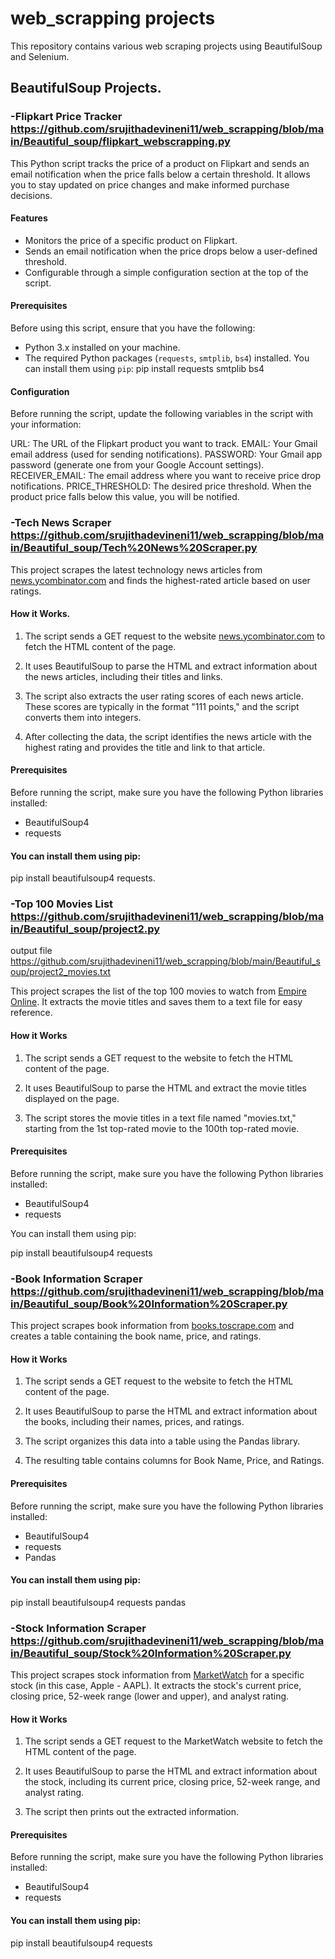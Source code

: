 # web_scrapping projects
This repository contains various web scraping projects using BeautifulSoup and Selenium.

## BeautifulSoup Projects.

### -Flipkart Price Tracker https://github.com/srujithadevineni11/web_scrapping/blob/main/Beautiful_soup/flipkart_webscrapping.py 

This Python script tracks the price of a product on Flipkart and sends an email notification when the price falls below a certain threshold. It allows you to stay updated on price changes and make informed purchase decisions.

#### Features

- Monitors the price of a specific product on Flipkart.
- Sends an email notification when the price drops below a user-defined threshold.
- Configurable through a simple configuration section at the top of the script.

#### Prerequisites

Before using this script, ensure that you have the following:

- Python 3.x installed on your machine.
- The required Python packages (`requests`, `smtplib`, `bs4`) installed. You can install them using `pip`:
  pip install requests smtplib bs4

#### Configuration

Before running the script, update the following variables in the script with your information:

URL: The URL of the Flipkart product you want to track.
EMAIL: Your Gmail email address (used for sending notifications).
PASSWORD: Your Gmail app password (generate one from your Google Account settings).
RECEIVER_EMAIL: The email address where you want to receive price drop notifications.
PRICE_THRESHOLD: The desired price threshold. When the product price falls below this value, you will be notified.


### -Tech News Scraper https://github.com/srujithadevineni11/web_scrapping/blob/main/Beautiful_soup/Tech%20News%20Scraper.py 

This project scrapes the latest technology news articles from [news.ycombinator.com](https://news.ycombinator.com/) and finds the highest-rated article based on user ratings.

#### How it Works.

1. The script sends a GET request to the website [news.ycombinator.com](https://news.ycombinator.com/) to fetch the HTML content of the page.

2. It uses BeautifulSoup to parse the HTML and extract information about the news articles, including their titles and links.

3. The script also extracts the user rating scores of each news article. These scores are typically in the format "111 points," and the script converts them into integers.

4. After collecting the data, the script identifies the news article with the highest rating and provides the title and link to that article.

#### Prerequisites

Before running the script, make sure you have the following Python libraries installed:

- BeautifulSoup4
- requests

#### You can install them using pip:

pip install beautifulsoup4 requests.


### -Top 100 Movies List https://github.com/srujithadevineni11/web_scrapping/blob/main/Beautiful_soup/project2.py 
output file https://github.com/srujithadevineni11/web_scrapping/blob/main/Beautiful_soup/project2_movies.txt 

This project scrapes the list of the top 100 movies to watch from [Empire Online](https://web.archive.org/web/20200518073855/https://www.empireonline.com/movies/features/best-movies-2/). It extracts the movie titles and saves them to a text file for easy reference.

#### How it Works

1. The script sends a GET request to the website to fetch the HTML content of the page.

2. It uses BeautifulSoup to parse the HTML and extract the movie titles displayed on the page.

3. The script stores the movie titles in a text file named "movies.txt," starting from the 1st top-rated movie to the 100th top-rated movie.

#### Prerequisites

Before running the script, make sure you have the following Python libraries installed:

- BeautifulSoup4
- requests

You can install them using pip:

pip install beautifulsoup4 requests

### -Book Information Scraper https://github.com/srujithadevineni11/web_scrapping/blob/main/Beautiful_soup/Book%20Information%20Scraper.py 
This project scrapes book information from [books.toscrape.com](https://books.toscrape.com) and creates a table containing the book name, price, and ratings.

#### How it Works

1. The script sends a GET request to the website to fetch the HTML content of the page.

2. It uses BeautifulSoup to parse the HTML and extract information about the books, including their names, prices, and ratings.

3. The script organizes this data into a table using the Pandas library.

4. The resulting table contains columns for Book Name, Price, and Ratings.

#### Prerequisites

Before running the script, make sure you have the following Python libraries installed:

- BeautifulSoup4
- requests
- Pandas

#### You can install them using pip:

pip install beautifulsoup4 requests pandas

### -Stock Information Scraper https://github.com/srujithadevineni11/web_scrapping/blob/main/Beautiful_soup/Stock%20Information%20Scraper.py

This project scrapes stock information from [MarketWatch](https://www.marketwatch.com/investing/stock/aapl?mod=search_symbol) for a specific stock (in this case, Apple - AAPL). It extracts the stock's current price, closing price, 52-week range (lower and upper), and analyst rating.

#### How it Works

1. The script sends a GET request to the MarketWatch website to fetch the HTML content of the page.

2. It uses BeautifulSoup to parse the HTML and extract information about the stock, including its current price, closing price, 52-week range, and analyst rating.

3. The script then prints out the extracted information.

#### Prerequisites

Before running the script, make sure you have the following Python libraries installed:

- BeautifulSoup4
- requests

#### You can install them using pip:

pip install beautifulsoup4 requests
